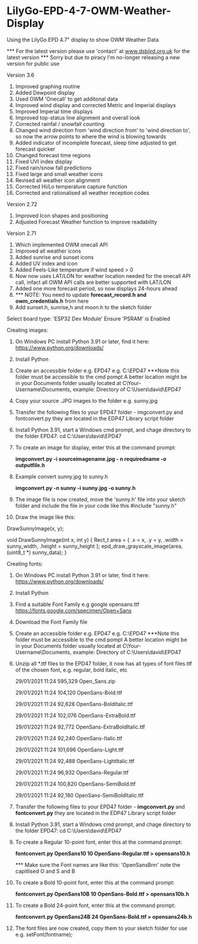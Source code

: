 # LilyGo-EPD-4-7-OWM-Weather-Display
Using the LilyGo EPD 4.7" display to show OWM Weather Data

*** For the latest version please use 'contact' at www.dsbiird.org.uk for the latest version ***
Sorry but due to piracy I'm no-longer releasing a new version for public use

Version 3.6
1. Improved graphing routine
2. Added Dewpoint display
3. Used OWM 'Onecall' to get additonal data
4. Improved wind display and corrected Metric and Imperial displays
5. Improved Imperial time displays
6. Improved top-status line alignment and overall look
7. Corrected rainfal / snowfall counting
8. Changed wind direction from 'wind direction from' to 'wind direction to', so now the arrow points to where the wind is blowing towards
9. Added indicator of incomplete forecast, sleep time adjusted to get forecast quicker
10. Changed forecast time regions
11. Fixed UVI index display
12. Fixed rain/snow fall predictions
13. Fixed large and small weather icons
14. Revised all weather icon alignment
15. Corrected Hi/Lo temperature capture function
16. Corrected and rationalised all weather reception codes

Version 2.72
1. Improved Icon shapes and positioning
2. Adjusted Forecast Weather function to improve readability

Version 2.71
1. Which implemented OWM onecall API
2. Improved all weather icons
3. Added sunrise and sunset icons
4. Added UV index and icon
5. Added Feels-Like temperature if wind speed > 0
6. Now now uses LAT/LON for weather location needed for the onecall API call, infact all OWM API calls are better supported with LAT/LON
7. Added one more forecast period, so now displays 24-hours ahead
8. *** NOTE: You need to update **forecast_record.h and owm_credentials.h** from here
9. Add sunset.h, sunrise,h and moon.h to the sketch folder

Select board type: 'ESP32 Dev Module'
Ensure 'PSRAM' is Enabled

Creating images:

1.  On Windows PC install Python 3.91 or later, find it here: https://www.python.org/downloads/

2.  Install Python

5.  Create an accessible folder e.g. EPD47 e.g. C:\EPD47   ***Note this folder must be accessible to the cmd pompt
    A better location might be in your Documents folder usually located at C\Your-Username\Documents, example:
    Directory of C:\Users\david\EPD47

6.  Copy your source .JPG images to the folder e.g. sunny.jpg

7.  Transfer the following files to your EPD47 folder - imgconvert.py and fontconvert.py they are located in the EDP47 Library script folder

8.  Install Python 3.91, start a Windows cmd prompt, and chage directory to the folder EPD47:
    cd C:\Users\david\EPD47

9.  To create an image for display, enter this at the command prompt:

    **imgconvert.py -i sourceimagename.jpg - n requiredname -o outputfile.h**

10. Example convert sunny.jpg to sunny.h

    **imgconvert.py -n sunny -i sunny.jpg -o sunny.h**

11. The image file is now created, move the 'sunny.h' file into your sketch folder and include the file in your code like this #include "sunny.h"

12. Draw the image like this:

DrawSunnyImage(x, y);

void DrawSunnyImage(int x, int y) {
  Rect_t area = {
    .x = x, .y = y, .width  = sunny_width, .height =  sunny_height
  };
  epd_draw_grayscale_image(area, (uint8_t *) sunny_data);
}

Creating fonts:
1.  On Windows PC install Python 3.91 or later, find it here: https://www.python.org/downloads/

2.  Install Python

3.  Find a suitable Font Family e.g google opensans.ttf
    https://fonts.google.com/specimen/Open+Sans

4.  Download the Font Family file

5.  Create an accessible folder e.g. EPD47 e.g. C:\EPD47   ***Note this folder must be accessible to the cmd pompt
    A better location might be in your Documents folder usually located at C\Your-Username\Documents, example:
    Directory of C:\Users\david\EPD47

6.  Unzip all *.ttf files to the EPD47 folder, it now has all types of font files.ttf of the chosen font, e.g. regular, bold italic, etc

    29/01/2021  11:24           595,329 Open_Sans.zip
    
    29/01/2021  11:24           104,120 OpenSans-Bold.ttf
    
    29/01/2021  11:24            92,628 OpenSans-BoldItalic.ttf
    
    29/01/2021  11:24           102,076 OpenSans-ExtraBold.ttf
    
    29/01/2021  11:24            92,772 OpenSans-ExtraBoldItalic.ttf
    
    29/01/2021  11:24            92,240 OpenSans-Italic.ttf
    
    29/01/2021  11:24           101,696 OpenSans-Light.ttf
    
    29/01/2021  11:24            92,488 OpenSans-LightItalic.ttf
    
    29/01/2021  11:24            96,932 OpenSans-Regular.ttf
    
    29/01/2021  11:24           100,820 OpenSans-SemiBold.ttf
    
    29/01/2021  11:24            92,180 OpenSans-SemiBoldItalic.ttf
    
7.  Transfer the following files to your EPD47 folder - **imgconvert.py** and **fontconvert.py** they are located in the EDP47 Library script folder

8.  Install Python 3.91, start a Windows cmd prompt, and chage directory to the folder EPD47:
    cd C:\Users\david\EPD47

9.  To create a Regular 10-point font, enter this at the command prompt:

    **fontconvert.py OpenSans10 10 OpenSans-Regular.ttf > opensans10.h**

    *** Make sure the Font names are like this: 'OpenSansBnn' note the capitlised O and S and B

10. To create a Bold 10-point font, enter this at the command prompt:
    
    **fontconvert.py OpenSans10B 10  OpenSans-Bold.ttf > opensans10b.h**

11. To create a Bold 24-point font, enter this at the command prompt:
    
    **fontconvert.py OpenSans24B 24 OpenSans-Bold.ttf > opensans24b.h**

12. The font files are now created, copy them to your sketch folder for use e.g. setFont(fontname);
